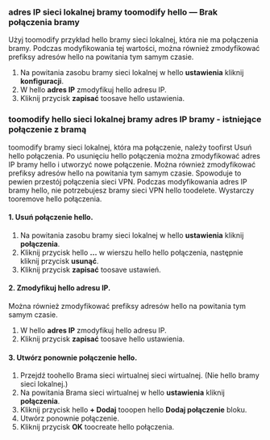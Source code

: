 ### <a name="gwipnoconnection"></a>adres IP sieci lokalnej bramy toomodify hello — Brak połączenia bramy

Użyj toomodify przykład hello bramy sieci lokalnej, która nie ma połączenia bramy. Podczas modyfikowania tej wartości, można również zmodyfikować prefiksy adresów hello na powitania tym samym czasie.

1. Na powitania zasobu bramy sieci lokalnej w hello **ustawienia** kliknij **konfiguracji**.
2. W hello **adres IP** zmodyfikuj hello adresu IP.
3. Kliknij przycisk **zapisać** toosave hello ustawienia.

### <a name="gwipwithconnection"></a>toomodify hello sieci lokalnej bramy adres IP bramy - istniejące połączenie z bramą

toomodify bramy sieci lokalnej, która ma połączenie, należy toofirst Usuń hello połączenia. Po usunięciu hello połączenia można zmodyfikować adres IP bramy hello i utworzyć nowe połączenie. Można również zmodyfikować prefiksy adresów hello na powitania tym samym czasie. Spowoduje to pewien przestój połączenia sieci VPN. Podczas modyfikowania adres IP bramy hello, nie potrzebujesz bramy sieci VPN hello toodelete. Wystarczy tooremove hello połączenia.
 
#### <a name="1-remove-hello-connection"></a>1. Usuń połączenie hello.

1. Na powitania zasobu bramy sieci lokalnej w hello **ustawienia** kliknij **połączenia**.
2. Kliknij przycisk hello **...**  w wierszu hello hello połączenia, następnie kliknij przycisk **usunąć**.
3. Kliknij przycisk **zapisać** toosave ustawień.

#### <a name="2-modify-hello-ip-address"></a>2. Zmodyfikuj hello adresu IP.

Można również zmodyfikować prefiksy adresów hello na powitania tym samym czasie.

1. W hello **adres IP** zmodyfikuj hello adresu IP.
2. Kliknij przycisk **zapisać** toosave hello ustawienia.

#### <a name="3-recreate-hello-connection"></a>3. Utwórz ponownie połączenie hello.

1. Przejdź toohello Brama sieci wirtualnej sieci wirtualnej. (Nie hello bramy sieci lokalnej.)
2. Na powitania Brama sieci wirtualnej w hello **ustawienia** kliknij **połączenia**.
3. Kliknij przycisk hello **+ Dodaj** tooopen hello **Dodaj połączenie** bloku.
4. Utwórz ponownie połączenie.
5. Kliknij przycisk **OK** toocreate hello połączenia.
